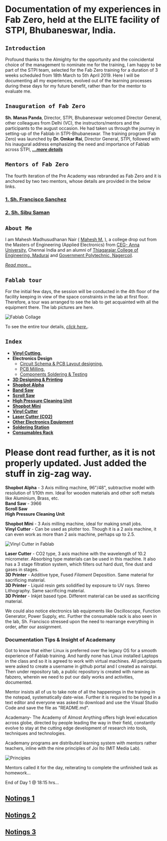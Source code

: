 # Documentation of my experiences in Fab Zero, held at the ELITE facility of STPI, Bhubaneswar, India.

## `Introduction`
Profound thanks to the Almighty for the opportunity and the coincidental choice of the management to nominate me for the training, I am happy to be part of the STPI team, selected for the Fab Zero training for a duration of 3 weeks scheduled from 18th March to 5th April 2019. Here I will be documenting all my experiences, evolved out of the learning processes during these days for my future benefit, rather than for the mentor to evaluate me.

## `Inauguration of Fab Zero`

**Sh. Manas Panda**, Director, STPI, Bhubaneswar welcomed Director General, other colleagues from Delhi (VC), the instructors/mentors and the participants to the august occasion. He had taken us through the journey in setting-up of the Fablab in STPI-Bhubaneswar. The training program (Fab Zero) was launched by **Dr. Omkar Rai**, Director General, STPI, followed with his inaugural address emphasizing the need and importance of Fablab across STPI, 
[_**...more details**_](mdfiles/inaugural.md)

## `Mentors of Fab Zero`
The fourth iteration of the Pre Academy was rebranded as Fab Zero and it is anchored by two two mentors, whose details are provided in the below links.

### [**1.** Sh. Francisco Sanchez](mdfiles/francisco.md)
### [**2.** Sh. Sibu Saman](mdfiles/sibu.md)

## `About Me`

I am Mahesh Madhusudhanan Nair ( [Mahesh M.](mdfiles/certificatename.md "Certificate Name") ), a college drop out from the Masters of Engineering (Applied Electronics) from [CEG- Anna University](https://ceg.annauniv.edu/), Chennai India and an alumni of [Thiagarajar College of Engineering, Madurai](https://www.tce.edu/) and [Government Polytechnic, Nagercoil](http://www.gptnagercoil.com/).  

[_Read more..._](mdfiles/aboutme.md)

## `Fablab tour`

For the initial few days, the session will be conducted in the 4th floor of the facility keeping in view of the space constraints in the lab at first floor. Therefore, a tour was arranged to see the lab to get acquainted with all the equipment there. The lab pictures are here.

![Fablab Collage](img/fablabtour1.jpg "Fablab in various angles") 

To see the entire tour details, [_click here_.](mdfiles/fablabtour.md "Tour details").   

 
## `Index` 

- **[Vinyl Cutting.](/mdfiles/vinylcutting.md)**  
- **Electronics Design** 
    - [Circuit Schema & PCB Layout designing.](/mdfiles/elecdesign.md)
    - [PCB Milling.](/mdfiles/milling.md)
    - [Components Soldering & Testing]()
- **[3D Designing & Printing](/mdfiles/3ddesign.md)**
- **[Shopbot Alpha]()**         
- **[Band Saw]()**          
- **[Scroll Saw]()**     
- **[High Pressure Cleaning Unit]()**    
- **[Shopbot Mini]()**   
- **[Vinyl Cutter]()**  
- **[Laser Cutter (CO2)]()**   
- **[Other Electronics Equipment]()**  
- **[Soldering Station]()**
- **[Consumables Rack]()**


# Please dont read further, as it is not properly updated. Just added the stuff in zig-zag way.


**Shopbot Alpha** - 3 Axis milling machine, 96"/48", subtractive model with resolution of 1/10th mm. Ideal for wooden materials and other soft metals like Aluminium, Brass, etc.         
**Band Saw** - 3966         
**Scroll Saw**     
**High Pressure Cleaning Unit**      

**Shopbot Mini** - 3 Axis milling machine, ideal for making small jobs.      
**Vinyl Cutter** - Can be used as plotter too. Though it is a 2 axis machine, it can even work as more than 2 axis machine, perhaps up to 2.5.   

![Vinyl Cutter in Fablab](img/vinylplotter.jpeg "Roland CAMM-1 GS-24")    

**Laser Cutter** - CO2 type, 3 axis machine with the wavelength of 10.2 micrometer. Absorbing type materials can be used in this machine. It also has a 3 stage filtration system, which filters out hard dust, fine dust and gases in stages.        
**3D Printer** - Additive type, Fused _Filament_ Deposition. Same material for sacrificing material.    
**3D Printer** - Liquid resin gets solidified by exposure to UV rays. Stereo Lithography. Same sacrificing material.       
**3D Printer** - Inkjet based type. Different material can be used as sacrificing material.

We could also notice electronics lab equipments like Oscilloscope, Function Generator, Power Supply, etc. Further the consumable rack is also seen in the lab, Sh. Francisco stressed upon the need to rearrange everything in order, after our assignment.

###  Documentation Tips & Insight of Academany

Got to know that either Linux is preferred over the legacy OS for a smooth experience of Fablab training. And hardly none has Linux installed Laptops in the class and so it is agreed to work with virtual machines. All participants were asked to create a username in github portal and I created as nairstpi. Then under repository tab, a public repository is created with name as fabzero, wherein we need to put our daily works and activities, documented.

Mentor insists all of us to take note of all the happenings in the training in the notepad, systematically date-wise. Further it is required to be typed in a text editor and everyone was asked to download and use the Visual Studio Code and save the file as "README.md". 

Academany- The Academy of Almost Anything offers high level education across globe, directed by people leading the way in their field, constantly evolve to stay at the cutting edge development of research into tools, techniques and technologies.

Academany programs are distributed learning system with mentors rather teachers, inline with the nine principles of Joi Ito (MIT Media Lab).     

![Principles](/img/MITPrinciples.jpeg "MIT Principles")     

Mentors called it for the day, reiterating to complete the unfinished task as homework...

End of Day 1 @ 18:15 hrs...


## [Notings 1](day.md)

## [Notings 2](day.md)

## [Notings 3](day.md)